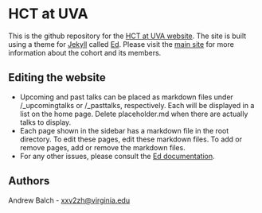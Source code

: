 # HCT at UVA

This is the github repository for the [HCT at UVA website](https://hai-lab-uva.github.io/uvahct). The site is built using a theme for [Jekyll](https://jekyllrb.com/) called [Ed](https://minicomp.github.io/ed/). Please visit the [main site](https://hai-lab-uva.github.io/uvahct) for more information about the cohort and its members. 

## Editing the website
* Upcoming and past talks can be placed as markdown files under /_upcomingtalks or /_pasttalks, respectively. Each will be displayed in a list on the home page. Delete placeholder.md when there are actually talks to display.
* Each page shown in the sidebar has a markdown file in the root directory. To edit these pages, edit these markdown files. To add or remove pages, add or remove the markdown files.
* For any other issues, please consult the [Ed documentation](https://minicomp.github.io/ed/).

## Authors
Andrew Balch - xxv2zh@virginia.edu